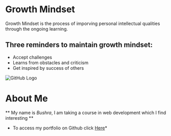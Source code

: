 # Growth Mindset
Growth Mindset is the process of imporving personal intellectual qualities through the ongoing learning. 

## Three reminders to maintain growth mindset: 
* Accept challenges
* Learns from obstacles and criticism
* Get inspired by success of others

![GitHub Logo](http://dgt.co.za/wp-content/uploads/2018/05/header-image_heads.png)


# About Me
** My name is _Bushra_, I am taking a course in web development which I find interesting **

* To access my portfolio on Github click [Here](https://github.com/bushra1991/)*
